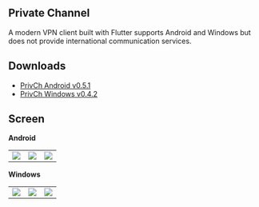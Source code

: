 ## Private Channel
A modern VPN client built with Flutter supports Android and Windows but does not provide international communication services.

## Downloads
* [PrivCh Android v0.5.1](.lfs/binary/xinlake.privch-v0.5.1-release.apk?raw=1)
* [PrivCh Windows v0.4.2](.lfs/binary/privch-windows-0.4.2.rar?raw=1)

## Screen
**Android**
<p>
<table>
    <tr>
        <td><img src=".lfs/screen/android/auto-light.png"/></td>
        <td><img src=".lfs/screen/android/list-light.png"/></td>
        <td><img src=".lfs/screen/android/settings-light.png"/></td>
    </tr>
</table>
</p>

**Windows**
<p>
<table>
    <tr>
        <td><img src=".lfs/screen/windows/empty-light.png"/></td>
        <td><img src=".lfs/screen/windows/server-light.png"/></td>
        <td><img src=".lfs/screen/windows/settings-dark.png"/></td>
    </tr>
</table>
</p>
